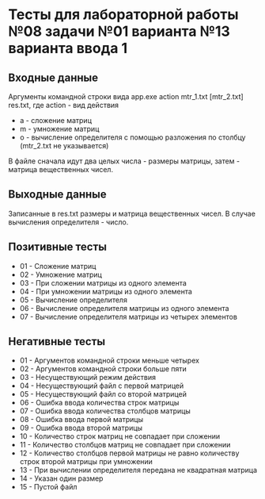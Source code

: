 # Тесты для лабораторной работы №08 задачи №01 варианта №13 варианта ввода 1

## Входные данные

Аргументы командной строки вида app.exe action mtr_1.txt [mtr_2.txt] res.txt, где action - вид действия

* a - сложение матриц
* m - умножение матриц
* o - вычисление определителя с помощью разложения по столбцу (mtr_2.txt не указывается)

В файле сначала идут два целых числа - размеры матрицы, затем - матрица вещественных чисел.

## Выходные данные

Записанные в res.txt размеры и матрица вещественных чисел. В случае вычисления определителя - число.

## Позитивные тесты

- 01 - Сложение матриц
- 02 - Умножение матриц
- 03 - При сложении матрицы из одного элемента
- 04 - При умножении матрицы из одного элемента
- 05 - Вычисление определителя
- 06 - Вычисление определителя матрицы из одного элемента
- 07 - Вычисление определителя матрицы из четырех элементов

## Негативные тесты

- 01 - Аргументов командной строки меньше четырех
- 02 - Аргументов командной строки больше пяти
- 03 - Несуществующий режим действия
- 04 - Несуществующий файл с первой матрицей
- 05 - Несуществующий файл со второй матрицей
- 06 - Ошибка ввода количества строк матрицы
- 07 - Ошибка ввода количества столбцов матрицы
- 08 - Ошибка ввода первой матрицы
- 09 - Ошибка ввода второй матрицы
- 10 - Количество строк матриц не совпадает при сложении
- 11 - Количество столбцов матриц не совпадает при сложении
- 12 - Количество столбцов первой матрицы не равно количеству строк второй матрицы при умножении
- 13 - При вычислении определителя передана не квадратная матрица
- 14 - Указан один размер
- 15 - Пустой файл
